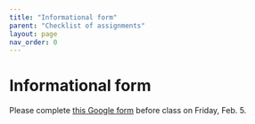 ```yaml
---
title: "Informational form"
parent: "Checklist of assignments"
layout: page
nav_order: 0
---
```



# Informational form


Please complete [this Google form](https://forms.gle/26q11Ma6D4KUgboa9) before class on Friday, Feb. 5.